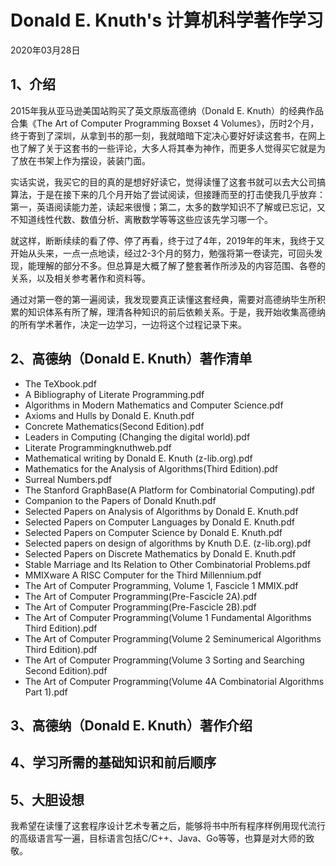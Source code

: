 # Donald E. Knuth's 计算机科学著作学习

2020年03月28日

## 1、介绍

2015年我从亚马逊美国站购买了英文原版高德纳（Donald E. Knuth）的经典作品合集《The Art of Computer Programming Boxset 4 Volumes》，历时2个月，终于寄到了深圳，从拿到书的那一刻，我就暗暗下定决心要好好读这套书，在网上也了解了关于这套书的一些评论，大多人将其奉为神作，而更多人觉得买它就是为了放在书架上作为摆设，装装门面。

实话实说，我买它的目的真的是想好好读它，觉得读懂了这套书就可以去大公司搞算法，于是在接下来的几个月开始了尝试阅读，但接踵而至的打击使我几乎放弃：第一，英语阅读能力差，读起来很慢；第二，太多的数学知识不了解或已忘记，又不知道线性代数、数值分析、离散数学等等这些应该先学习哪一个。

就这样，断断续续的看了停、停了再看，终于过了4年，2019年的年末，我终于又开始从头来，一点一点地读，经过2-3个月的努力，勉强将第一卷读完，可回头发现，能理解的部分不多。但总算是大概了解了整套著作所涉及的内容范围、各卷的关系，以及相关参考著作和资料等。

通过对第一卷的第一遍阅读，我发现要真正读懂这套经典，需要对高德纳毕生所积累的知识体系有所了解，理清各种知识的前后依赖关系。于是，我开始收集高德纳的所有学术著作，决定一边学习，一边将这个过程记录下来。

## 2、高德纳（Donald E. Knuth）著作清单

* The TeXbook.pdf* A Bibliography of Literate Programming.pdf* Algorithms in Modern Mathematics and Computer Science.pdf* Axioms and Hulls by Donald E. Knuth.pdf* Concrete Mathematics(Second Edition).pdf* Leaders in Computing (Changing the digital world).pdf* Literate Programmingknuthweb.pdf* Mathematical writing by Donald E. Knuth (z-lib.org).pdf* Mathematics for the Analysis of Algorithms(Third Edition).pdf* Surreal Numbers.pdf* The Stanford GraphBase(A Platform for Combinatorial Computing).pdf
* Companion to the Papers of Donald Knuth.pdf* Selected Papers on Analysis of Algorithms by Donald E. Knuth.pdf* Selected Papers on Computer Languages by Donald E. Knuth.pdf* Selected Papers on Computer Science by Donald E. Knuth.pdf* Selected papers on design of algorithms by Knuth D.E. (z-lib.org).pdf* Selected Papers on Discrete Mathematics by Donald E. Knuth.pdf* Stable Marriage and Its Relation to Other Combinatorial Problems.pdf* MMIXware A RISC Computer for the Third Millennium.pdf* The Art of Computer Programming, Volume 1, Fascicle 1 MMIX.pdf* The Art of Computer Programming(Pre-Fascicle 2A).pdf* The Art of Computer Programming(Pre-Fascicle 2B).pdf
* The Art of Computer Programming(Volume 1 Fundamental Algorithms Third Edition).pdf
* The Art of Computer Programming(Volume 2 Seminumerical Algorithms Third Edition).pdf
* The Art of Computer Programming(Volume 3 Sorting and Searching Second Edition).pdf
* The Art of Computer Programming(Volume 4A Combinatorial Algorithms Part 1).pdf

## 3、高德纳（Donald E. Knuth）著作介绍

## 4、学习所需的基础知识和前后顺序

## 5、大胆设想

我希望在读懂了这套程序设计艺术专著之后，能够将书中所有程序样例用现代流行的高级语言写一遍，目标语言包括C/C++、Java、Go等等，也算是对大师的致敬。